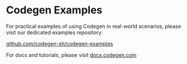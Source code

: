 # Codegen Examples

For practical examples of using Codegen in real-world scenarios, please visit our dedicated examples repository:

[github.com/codegen-sh/codegen-examples](https://github.com/codegen-sh/codegen-examples)

For docs and tutorials, please visit [docs.codegen.com](https://docs.codegen.com)
